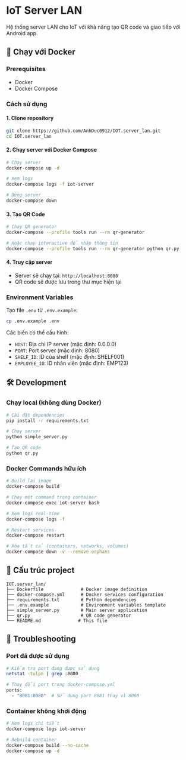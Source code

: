# IoT Server LAN

Hệ thống server LAN cho IoT với khả năng tạo QR code và giao tiếp với Android app.

## 🚀 Chạy với Docker

### Prerequisites
- Docker
- Docker Compose

### Cách sử dụng

#### 1. Clone repository
```bash
git clone https://github.com/AnhDuc0912/IOT.server_lan.git
cd IOT.server_lan
```

#### 2. Chạy server với Docker Compose
```bash
# Chạy server
docker-compose up -d

# Xem logs
docker-compose logs -f iot-server

# Dừng server  
docker-compose down
```

#### 3. Tạo QR Code
```bash
# Chạy QR generator
docker-compose --profile tools run --rm qr-generator

# Hoặc chạy interactive để nhập thông tin
docker-compose --profile tools run --rm qr-generator python qr.py
```

#### 4. Truy cập server
- Server sẽ chạy tại: `http://localhost:8080`
- QR code sẽ được lưu trong thư mục hiện tại

### Environment Variables

Tạo file `.env` từ `.env.example`:
```bash
cp .env.example .env
```

Các biến có thể cấu hình:
- `HOST`: Địa chỉ IP server (mặc định: 0.0.0.0)
- `PORT`: Port server (mặc định: 8080)
- `SHELF_ID`: ID của shelf (mặc định: SHELF001)
- `EMPLOYEE_ID`: ID nhân viên (mặc định: EMP123)

## 🛠 Development

### Chạy local (không dùng Docker)
```bash
# Cài đặt dependencies
pip install -r requirements.txt

# Chạy server
python simple_server.py

# Tạo QR code
python qr.py
```

### Docker Commands hữu ích

```bash
# Build lại image
docker-compose build

# Chạy một command trong container
docker-compose exec iot-server bash

# Xem logs real-time
docker-compose logs -f

# Restart services
docker-compose restart

# Xóa tất cả (containers, networks, volumes)
docker-compose down -v --remove-orphans
```

## 📁 Cấu trúc project

```
IOT.server_lan/
├── Dockerfile              # Docker image definition
├── docker-compose.yml      # Docker services configuration
├── requirements.txt        # Python dependencies
├── .env.example            # Environment variables template
├── simple_server.py        # Main server application
├── qr.py                   # QR code generator
└── README.md              # This file
```

## 🔧 Troubleshooting

### Port đã được sử dụng
```bash
# Kiểm tra port đang được sử dụng
netstat -tulpn | grep :8080

# Thay đổi port trong docker-compose.yml
ports:
  - "8081:8080"  # Sử dụng port 8081 thay vì 8080
```

### Container không khởi động
```bash
# Xem logs chi tiết
docker-compose logs iot-server

# Rebuild container
docker-compose build --no-cache
docker-compose up -d
```
